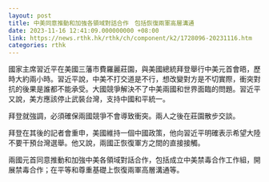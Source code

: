 ```yaml
---
layout: post
title: 中美同意推動和加強各領域對話合作　包括恢復兩軍高層溝通
date: 2023-11-16 12:41:09.000000000 +08:00
link: https://news.rthk.hk/rthk/ch/component/k2/1728096-20231116.htm
categories: rthk
---
```


國家主席習近平在美國三藩市費羅麗莊園，與美國總統拜登舉行中美元首會晤，歷時大約兩小時。習近平說，中美不打交道是不行，想改變對方是不切實際，衝突對抗的後果是誰都不能承受。大國競爭解決不了中美兩國和世界面臨的問題。習近平又說，美方應該停止武裝台灣，支持中國和平統一。

拜登就強調，必須確保兩國競爭不會導致衝突。兩人之後在莊園散步交談。

拜登在其後的記者會重申，美國維持一個中國政策，他向習近平明確表示希望大陸不要干預台灣選舉。他又說，兩國正恢復軍方之間的直接接觸。

兩國元首同意推動和加強中美各領域對話合作，包括成立中美禁毒合作工作組，開展禁毒合作；在平等和尊重基礎上恢復兩軍高層溝通等。
